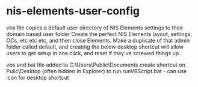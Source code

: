 # nis-elements-user-config

vbs file copies a default user directory of NIS Elements settings to their domain based user folder
Create the perfect NIS Elements layout, settings, OCs, etc etc etc, and then close Elements.  Make a duplicate of that admin folder called default, and creating the below desktop shortcut will allow users to get setup in one click, and reset if they've screwed things up.

vbs and bat file added to C:\Users\Public\Documents
create shortcut on Pulic\Desktop (often hidden in Explorer) to run runVBScript.bat - can use icon for desktop shortcut

